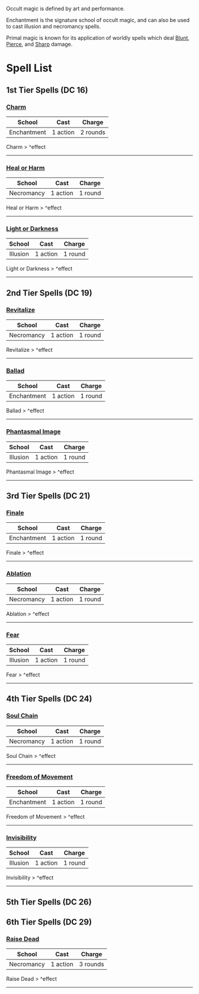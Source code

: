 Occult magic is defined by art and performance.  
  
Enchantment is the signature school of occult magic, and can also be used to cast illusion and necromancy spells.  
  
Primal magic is known for its application of worldly spells which deal [Blunt](./Blunt.md), [Pierce](./Pierce.md), and [Sharp](./Sharp.md) damage.  
  
# Spell List  
  
<h2><span><p>1st Tier Spells (DC 16)</p></span></h2><h3><span><p><a data-href="Charm" href="Charm" class="internal-link" target="_blank" rel="noopener">Charm</a></p></span></h3><p><span style="overflow-x: auto;"><table>  
<thead>  
<tr>  
<th align="center">School</th>  
<th align="center">Cast</th>  
<th align="center">Charge</th>  
</tr>  
</thead>  
<tbody>  
<tr>  
<td align="center">Enchantment</td>  
<td align="center">1 action</td>  
<td align="center">2 rounds</td>  
</tr>  
</tbody>  
</table></span></p><p><span><p><span alt="Charm > ^effect" src="Charm#^effect" class="internal-embed">Charm &gt; ^effect</span></p></span></p><hr><h3><span><p><a data-href="Heal or Harm" href="Heal or Harm" class="internal-link" target="_blank" rel="noopener">Heal or Harm</a></p></span></h3><p><span style="overflow-x: auto;"><table>  
<thead>  
<tr>  
<th align="center">School</th>  
<th align="center">Cast</th>  
<th align="center">Charge</th>  
</tr>  
</thead>  
<tbody>  
<tr>  
<td align="center">Necromancy</td>  
<td align="center">1 action</td>  
<td align="center">1 round</td>  
</tr>  
</tbody>  
</table></span></p><p><span><p><span alt="Heal or Harm > ^effect" src="Heal or Harm#^effect" class="internal-embed">Heal or Harm &gt; ^effect</span></p></span></p><hr><h3><span><p><a data-href="Light or Darkness" href="Light or Darkness" class="internal-link" target="_blank" rel="noopener">Light or Darkness</a></p></span></h3><p><span style="overflow-x: auto;"><table>  
<thead>  
<tr>  
<th align="center">School</th>  
<th align="center">Cast</th>  
<th align="center">Charge</th>  
</tr>  
</thead>  
<tbody>  
<tr>  
<td align="center">Illusion</td>  
<td align="center">1 action</td>  
<td align="center">1 round</td>  
</tr>  
</tbody>  
</table></span></p><p><span><p><span alt="Light or Darkness > ^effect" src="Light or Darkness#^effect" class="internal-embed">Light or Darkness &gt; ^effect</span></p></span></p><hr><h2><span><p>2nd Tier Spells (DC 19)</p></span></h2><h3><span><p><a data-href="Revitalize" href="Revitalize" class="internal-link" target="_blank" rel="noopener">Revitalize</a></p></span></h3><p><span style="overflow-x: auto;"><table>  
<thead>  
<tr>  
<th align="center">School</th>  
<th align="center">Cast</th>  
<th align="center">Charge</th>  
</tr>  
</thead>  
<tbody>  
<tr>  
<td align="center">Necromancy</td>  
<td align="center">1 action</td>  
<td align="center">1 round</td>  
</tr>  
</tbody>  
</table></span></p><p><span><p><span alt="Revitalize > ^effect" src="Revitalize#^effect" class="internal-embed">Revitalize &gt; ^effect</span></p></span></p><hr><h3><span><p><a data-href="Ballad" href="Ballad" class="internal-link" target="_blank" rel="noopener">Ballad</a></p></span></h3><p><span style="overflow-x: auto;"><table>  
<thead>  
<tr>  
<th align="center">School</th>  
<th align="center">Cast</th>  
<th align="center">Charge</th>  
</tr>  
</thead>  
<tbody>  
<tr>  
<td align="center">Enchantment</td>  
<td align="center">1 action</td>  
<td align="center">1 round</td>  
</tr>  
</tbody>  
</table></span></p><p><span><p><span alt="Ballad > ^effect" src="Ballad#^effect" class="internal-embed">Ballad &gt; ^effect</span></p></span></p><hr><h3><span><p><a data-href="Phantasmal Image" href="Phantasmal Image" class="internal-link" target="_blank" rel="noopener">Phantasmal Image</a></p></span></h3><p><span style="overflow-x: auto;"><table>  
<thead>  
<tr>  
<th align="center">School</th>  
<th align="center">Cast</th>  
<th align="center">Charge</th>  
</tr>  
</thead>  
<tbody>  
<tr>  
<td align="center">Illusion</td>  
<td align="center">1 action</td>  
<td align="center">1 round</td>  
</tr>  
</tbody>  
</table></span></p><p><span><p><span alt="Phantasmal Image > ^effect" src="Phantasmal Image#^effect" class="internal-embed">Phantasmal Image &gt; ^effect</span></p></span></p><hr><h2><span><p>3rd Tier Spells (DC 21)</p></span></h2><h3><span><p><a data-href="Finale" href="Finale" class="internal-link" target="_blank" rel="noopener">Finale</a></p></span></h3><p><span style="overflow-x: auto;"><table>  
<thead>  
<tr>  
<th align="center">School</th>  
<th align="center">Cast</th>  
<th align="center">Charge</th>  
</tr>  
</thead>  
<tbody>  
<tr>  
<td align="center">Enchantment</td>  
<td align="center">1 action</td>  
<td align="center">1 round</td>  
</tr>  
</tbody>  
</table></span></p><p><span><p><span alt="Finale > ^effect" src="Finale#^effect" class="internal-embed">Finale &gt; ^effect</span></p></span></p><hr><h3><span><p><a data-href="Ablation" href="Ablation" class="internal-link" target="_blank" rel="noopener">Ablation</a></p></span></h3><p><span style="overflow-x: auto;"><table>  
<thead>  
<tr>  
<th align="center">School</th>  
<th align="center">Cast</th>  
<th align="center">Charge</th>  
</tr>  
</thead>  
<tbody>  
<tr>  
<td align="center">Necromancy</td>  
<td align="center">1 action</td>  
<td align="center">1 round</td>  
</tr>  
</tbody>  
</table></span></p><p><span><p><span alt="Ablation > ^effect" src="Ablation#^effect" class="internal-embed">Ablation &gt; ^effect</span></p></span></p><hr><h3><span><p><a data-href="Fear" href="Fear" class="internal-link" target="_blank" rel="noopener">Fear</a></p></span></h3><p><span style="overflow-x: auto;"><table>  
<thead>  
<tr>  
<th align="center">School</th>  
<th align="center">Cast</th>  
<th align="center">Charge</th>  
</tr>  
</thead>  
<tbody>  
<tr>  
<td align="center">Illusion</td>  
<td align="center">1 action</td>  
<td align="center">1 round</td>  
</tr>  
</tbody>  
</table></span></p><p><span><p><span alt="Fear > ^effect" src="Fear#^effect" class="internal-embed">Fear &gt; ^effect</span></p></span></p><hr><h2><span><p>4th Tier Spells (DC 24)</p></span></h2><h3><span><p><a data-href="Soul Chain" href="Soul Chain" class="internal-link" target="_blank" rel="noopener">Soul Chain</a></p></span></h3><p><span style="overflow-x: auto;"><table>  
<thead>  
<tr>  
<th align="center">School</th>  
<th align="center">Cast</th>  
<th align="center">Charge</th>  
</tr>  
</thead>  
<tbody>  
<tr>  
<td align="center">Necromancy</td>  
<td align="center">1 action</td>  
<td align="center">1 round</td>  
</tr>  
</tbody>  
</table></span></p><p><span><p><span alt="Soul Chain > ^effect" src="Soul Chain#^effect" class="internal-embed">Soul Chain &gt; ^effect</span></p></span></p><hr><h3><span><p><a data-href="Freedom of Movement" href="Freedom of Movement" class="internal-link" target="_blank" rel="noopener">Freedom of Movement</a></p></span></h3><p><span style="overflow-x: auto;"><table>  
<thead>  
<tr>  
<th align="center">School</th>  
<th align="center">Cast</th>  
<th align="center">Charge</th>  
</tr>  
</thead>  
<tbody>  
<tr>  
<td align="center">Enchantment</td>  
<td align="center">1 action</td>  
<td align="center">1 round</td>  
</tr>  
</tbody>  
</table></span></p><p><span><p><span alt="Freedom of Movement > ^effect" src="Freedom of Movement#^effect" class="internal-embed">Freedom of Movement &gt; ^effect</span></p></span></p><hr><h3><span><p><a data-href="Invisibility" href="Invisibility" class="internal-link" target="_blank" rel="noopener">Invisibility</a></p></span></h3><p><span style="overflow-x: auto;"><table>  
<thead>  
<tr>  
<th align="center">School</th>  
<th align="center">Cast</th>  
<th align="center">Charge</th>  
</tr>  
</thead>  
<tbody>  
<tr>  
<td align="center">Illusion</td>  
<td align="center">1 action</td>  
<td align="center">1 round</td>  
</tr>  
</tbody>  
</table></span></p><p><span><p><span alt="Invisibility > ^effect" src="Invisibility#^effect" class="internal-embed">Invisibility &gt; ^effect</span></p></span></p><hr><h2><span><p>5th Tier Spells (DC 26)</p></span></h2><h2><span><p>6th Tier Spells (DC 29)</p></span></h2><h3><span><p><a data-href="Raise Dead" href="Raise Dead" class="internal-link" target="_blank" rel="noopener">Raise Dead</a></p></span></h3><p><span style="overflow-x: auto;"><table>  
<thead>  
<tr>  
<th align="center">School</th>  
<th align="center">Cast</th>  
<th align="center">Charge</th>  
</tr>  
</thead>  
<tbody>  
<tr>  
<td align="center">Necromancy</td>  
<td align="center">1 action</td>  
<td align="center">3 rounds</td>  
</tr>  
</tbody>  
</table></span></p><p><span><p><span alt="Raise Dead > ^effect" src="Raise Dead#^effect" class="internal-embed">Raise Dead &gt; ^effect</span></p></span></p><hr>  
  
